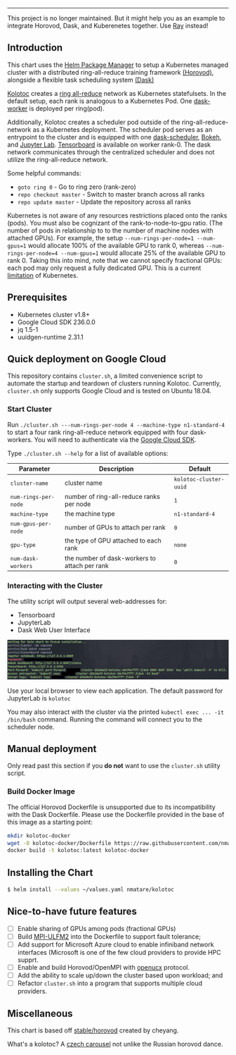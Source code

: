 ----

This project is no longer maintained. But it might help you as an example to integrate Horovod, Dask, and Kuberenetes together. Use [Ray](https://github.com/ray-project/ray) instead!

## Introduction

This chart uses the [Helm Package Manager](https://helm.sh/) to setup a Kubernetes managed cluster with a distributed ring-all-reduce training framework [(Horovod)](https://eng.uber.com/horovod/), alongside a flexible task scheduling system [(Dask)](https://dask.org/)

[Kolotoc](https://cs.wikipedia.org/wiki/Koloto%C4%8D) creates a [ring all-reduce](https://www.cs.fsu.edu/~xyuan/paper/09jpdc.pdf) network as Kubernetes statefulsets. In the default setup, each rank is analogous to a Kubernetes Pod. One [dask-worker](https://distributed.dask.org/en/latest/worker.html) is deployed per ring(pod).

Additionally, Kolotoc creates a scheduler pod outside of the ring-all-reduce-network as a Kubernetes deployment. The scheduler pod serves as an entrypoint to the cluster and is equipped with one [dask-scheduler](https://docs.dask.org/en/latest/scheduler-overview.html), [Bokeh](https://distributed.dask.org/en/latest/web.html), and [Jupyter Lab](https://jupyterlab.readthedocs.io/en/stable/). [Tensorboard](https://www.tensorflow.org/guide/summaries_and_tensorboard) is available on worker rank-0. The dask network communicates through the centralized scheduler and does not utilize the ring-all-reduce network.

Some helpful commands:
* `goto ring 0` -  Go to ring zero (rank-zero)
* `repo checkout master`  - Switch to master branch across all ranks
* `repo update master` - Update the repository across all ranks

Kubernetes is not aware of any resources restrictions placed onto the ranks (pods). You must also be cognizant of the rank-to-node-to-gpu ratio. (The number of pods in relationship to to the number of machine nodes with attached GPUs). For example, the setup `--num-rings-per-node=1 --num-gpus=1` would allocate 100% of the available GPU to rank 0, whereas `--num-rings-per-node=4 --num-gpus=1` would allocate 25% of the available GPU to rank 0. Taking this into mind, note that we cannot specify fractional GPUs: each pod may only request a fully dedicated GPU. This is a current [limitation](https://github.com/kubernetes/kubernetes/issues/52757) of Kubernetes.

## Prerequisites

- Kubernetes cluster v1.8+
- Google Cloud SDK 236.0.0
- jq 1.5-1
- uuidgen-runtime 2.31.1

## Quick deployment on Google Cloud

  This repository contains `cluster.sh`, a limited convenience script to automate the startup and teardown of clusters running Kolotoc. Currently, `cluster.sh` only supports Google Cloud and is tested on Ubuntu 18.04.

### Start Cluster

Run `./cluster.sh ---num-rings-per-node 4 --machine-type n1-standard-4` to start a four rank ring-all-reduce network equipped with four dask-workers. You will need to authenticate via the [Google Cloud SDK](https://cloud.google.com/sdk/).

Type `./cluster.sh --help` for a list of available options:

| Parameter       | Description                 | Default |
|-----------------|-----------------------------|---------|
| `cluster-name`  | cluster  name               | `kolotoc-cluster-uuid` |
| `num-rings-per-node`    | number of ring-all-reduce ranks per node| `1` |
| `machine-type`    | the machine type | `n1-standard-4` |
| `num-gpus-per-node`       | number of GPUs to attach per rank | `0` |
| `gpu-type`       | the type of GPU attached to each rank | `none` |
| `num-dask-workers`  | the number of dask-workers to attach per rank | `0` |

### Interacting with the Cluster

  The utility script will output several web-addresses for:
  * Tensorboard
  * JupyterLab
  * Dask Web User Interface

![kolotoc entrypoint](docs/entrypoint.png)

Use your local browser to view each application. The default password for JupyterLab is `kolotoc`

You may also interact with the cluster via the printed ```kubectl exec ... -it /bin/bash``` command. Running the command will connect you to the scheduler node.

## Manual deployment
Only read past this section if you __do not__ want to use the `cluster.sh` utility script.

### Build Docker Image

The official Horovod Dockerfile is unsupported due to its incompatibility with the Dask Dockerfile. Please use the Dockerfile provided in the base of this image as a starting point:

```bash
mkdir kolotoc-docker
wget -O kolotoc-docker/Dockerfile https://raw.githubusercontent.com/nmatare/kolotoc/master/Dockerfile?token=AD7C53PTEVX447DJOGJEFVC4Y5CGW
docker build -t kolotoc:latest kolotoc-docker
```
## Installing the Chart

```bash
$ helm install --values ~/values.yaml nmatare/kolotoc
```

## Nice-to-have future features
  - [ ] Enable sharing of GPUs among pods (fractional GPUs)
  - [ ] Build [MPI-ULFM2](http://fault-tolerance.org/) into the Dockerfile to support fault tolerance;
  - [ ] Add support for Microsoft  Azure cloud to enable infiniband network interfaces (Microsoft is one of the few cloud     providers
        to provide HPC supprt.
  - [ ] Enable and build Horovod/OpenMPI with [openucx](https://github.com/openucx/ucx) protocol.
  - [ ] Add the ability to scale up/down the cluster based upon workload; and
  - [ ] Refactor `cluster.sh` into a program that supports multiple cloud providers.

## Miscellaneous

This chart is based off [stable/horovod](https://github.com/helm/charts/tree/master/stable/horovod)
created by cheyang.

What's a kolotoc?
A [czech carousel](https://sk.wikipedia.org/wiki/Koloto%C4%8D) not unlike the Russian horovod dance.
